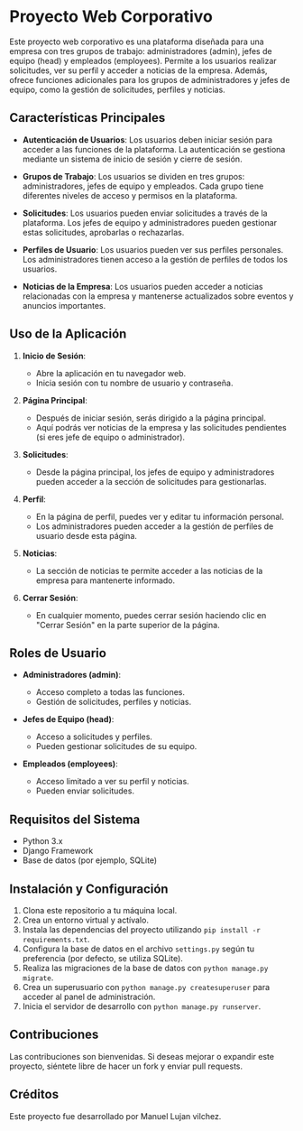 # Proyecto Web Corporativo

Este proyecto web corporativo es una plataforma diseñada para una empresa con tres grupos de trabajo: administradores (admin), jefes de equipo (head) y empleados (employees). Permite a los usuarios realizar solicitudes, ver su perfil y acceder a noticias de la empresa. Además, ofrece funciones adicionales para los grupos de administradores y jefes de equipo, como la gestión de solicitudes, perfiles y noticias.

## Características Principales

- **Autenticación de Usuarios**: Los usuarios deben iniciar sesión para acceder a las funciones de la plataforma. La autenticación se gestiona mediante un sistema de inicio de sesión y cierre de sesión.

- **Grupos de Trabajo**: Los usuarios se dividen en tres grupos: administradores, jefes de equipo y empleados. Cada grupo tiene diferentes niveles de acceso y permisos en la plataforma.

- **Solicitudes**: Los usuarios pueden enviar solicitudes a través de la plataforma. Los jefes de equipo y administradores pueden gestionar estas solicitudes, aprobarlas o rechazarlas.

- **Perfiles de Usuario**: Los usuarios pueden ver sus perfiles personales. Los administradores tienen acceso a la gestión de perfiles de todos los usuarios.

- **Noticias de la Empresa**: Los usuarios pueden acceder a noticias relacionadas con la empresa y mantenerse actualizados sobre eventos y anuncios importantes.

## Uso de la Aplicación

1. **Inicio de Sesión**:
   - Abre la aplicación en tu navegador web.
   - Inicia sesión con tu nombre de usuario y contraseña.

2. **Página Principal**:
   - Después de iniciar sesión, serás dirigido a la página principal.
   - Aquí podrás ver noticias de la empresa y las solicitudes pendientes (si eres jefe de equipo o administrador).

3. **Solicitudes**:
   - Desde la página principal, los jefes de equipo y administradores pueden acceder a la sección de solicitudes para gestionarlas.

4. **Perfil**:
   - En la página de perfil, puedes ver y editar tu información personal.
   - Los administradores pueden acceder a la gestión de perfiles de usuario desde esta página.

5. **Noticias**:
   - La sección de noticias te permite acceder a las noticias de la empresa para mantenerte informado.

6. **Cerrar Sesión**:
   - En cualquier momento, puedes cerrar sesión haciendo clic en "Cerrar Sesión" en la parte superior de la página.

## Roles de Usuario

- **Administradores (admin)**:
   - Acceso completo a todas las funciones.
   - Gestión de solicitudes, perfiles y noticias.
   
- **Jefes de Equipo (head)**:
   - Acceso a solicitudes y perfiles.
   - Pueden gestionar solicitudes de su equipo.

- **Empleados (employees)**:
   - Acceso limitado a ver su perfil y noticias.
   - Pueden enviar solicitudes.

## Requisitos del Sistema

- Python 3.x
- Django Framework
- Base de datos (por ejemplo, SQLite)

## Instalación y Configuración

1. Clona este repositorio a tu máquina local.
2. Crea un entorno virtual y actívalo.
3. Instala las dependencias del proyecto utilizando `pip install -r requirements.txt`.
4. Configura la base de datos en el archivo `settings.py` según tu preferencia (por defecto, se utiliza SQLite).
5. Realiza las migraciones de la base de datos con `python manage.py migrate`.
6. Crea un superusuario con `python manage.py createsuperuser` para acceder al panel de administración.
7. Inicia el servidor de desarrollo con `python manage.py runserver`.

## Contribuciones

Las contribuciones son bienvenidas. Si deseas mejorar o expandir este proyecto, siéntete libre de hacer un fork y enviar pull requests.

## Créditos

Este proyecto fue desarrollado por Manuel Lujan vilchez.

